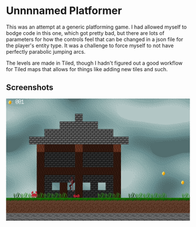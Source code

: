 # Unnnnamed Platformer

This was an attempt at a generic platforming game.
I had allowed myself to bodge code in this one, which got pretty bad, but there are lots of parameters for how the controls feel that can be changed in a json file for the player's entity type.
It was a challenge to force myself to not have perfectly parabolic jumping arcs.

The levels are made in Tiled, though I hadn't figured out a good workflow for Tiled maps that allows for things like adding new tiles and such.

## Screenshots

<img src="../../images/unnnnamedplatformer_screenshot.png?raw=true">
